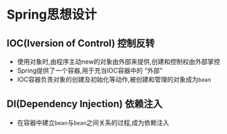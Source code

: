 # Spring思想设计

## IOC(Iversion of Control) 控制反转

- 使用对象时,由程序主动new的对象由外部来提供,创建和控制权由外部掌控
- Spring提供了一个容器,用于充当IOC容器中的 “外部”
- IOC容器负责对象的创建及初始化等动作,被创建和管理的对象成为`bean`

## DI(Dependency Injection) 依赖注入

- 在容器中建立`bean`与`bean`之间关系的过程,成为依赖注入
